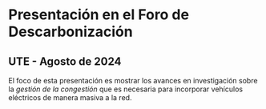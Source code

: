 # Presentación en el Foro de Descarbonización

## UTE - Agosto de 2024

El foco de esta presentación es mostrar los avances en investigación sobre la *gestión de la congestión* que es necesaria para incorporar vehículos eléctricos de manera masiva a la red.